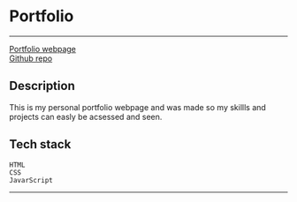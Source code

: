 # Portfolio

---
[Portfolio webpage](https://rr-593.github.io/portfolio/ "Portfolio")</br>
[Github repo](https://github.com/RR-593/portfolio "RR-593/portfolio")

## Description

This is my personal portfolio webpage and was made so my skillls and projects can easly be acsessed and seen.

## Tech stack

    HTML
    CSS
    JavarScript
---
